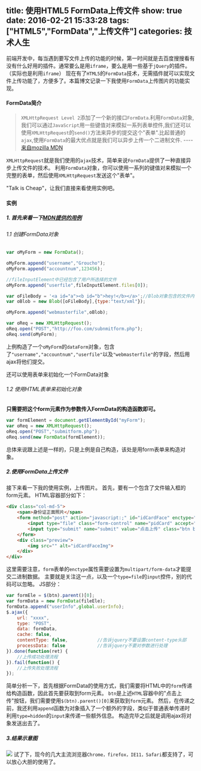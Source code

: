 title: 使用HTML5 FormData上传文件
show: true
date: 2016-02-21 15:33:28
tags: ["HTML5","FormData","上传文件"]
categories: 技术人生
---
前端开发中，每当遇到要写文件上传的功能的时候，第一时间就是去百度搜搜看有没有什么好用的插件。通常要么是用`iframe`，要么是用一些基于`jQuery`的插件。（实际也是利用`iframe`）
现在有了`HTML5`的`FormData`技术，无需插件就可以实现文件上传功能了，方便多了。本篇博文记录一下我使用`FormData`上传图片的功能实现。

#### FormData简介
> `XMLHttpRequest Level 2`添加了一个新的接口`FormData`.利用`FormData`对象,我们可以通过`JavaScript`用一些键值对来模拟一系列表单控件,我们还可以使用`XMLHttpRequest`的`send()`方法来异步的提交这个"表单".比起普通的`ajax`,使用`FormData`的最大优点就是我们可以异步上传一个二进制文件.      ----    [来自mozilla MDN](https://developer.mozilla.org/zh-CN/docs/Web/API/FormData)

`XMLHttpRequest`就是我们使用的`ajax`技术，简单来说`FormData`提供了一种直接异步上传文件的技术。
利用`FormData`对象，你可以使用一系列的键值对来模拟一个完整的表单，然后使用`XMLHttpRequest`发送这个"表单"。

"Talk is Cheap"，让我们直接来看使用实例吧。

<!--more-->

#### 实例
##### 1. 首先来看一下[MDN提供的用例](https://developer.mozilla.org/zh-CN/docs/Web/Guide/Using_FormData_Objects)
###### 1.1 创建FormData对象
```js
var oMyForm = new FormData();

oMyForm.append("username","Groucho");
oMyForm.append("accountnum",123456);

//fileInputElement中已经包含了用户所选择的文件
oMyForm.append("userfile",fileInputElement.files[0]);

var oFileBody = '<a id="a"><b id="b">hey!</b></a>';//Blob对象包含的文件内容
var oBlob = new Blob([oFileBody],{type:"text/xml"});

oMyForm.append("webmasterfile",oBlob);

var oReq = new XMLHttpRequest();
oReq.open("POST","http://foo.com/subnmitform.php");
oReq.send(oMyForm);
```
上例构造了一个`oMyForm`的`dataForm`对象，包含了`"username","accountnum","userfile"`以及`"webmasterfile"`的字段，然后用ajax将他们提交。

还可以使用表单来初始化一个FormData对象
###### 1.2 使用HTML表单来初始化对象
**只需要把这个form元素作为参数传入FormData的构造函数即可。**
```js
var formElement = document.getElementById("myForm");
var oReq = new XMLHttpRequest();
oReq.open("POST","submitform.php");
oReq.send(new FormData(formElement));
```
总体来说跟上述是一样的，只是上例是自己构造，该处是用form表单来构造对象。

##### 2.使用FormData上传文件
接下来看一下我的使用实例，上传图片。
首先，要有一个包含了文件输入框的form元素。
HTML容器部分如下：
```html
<div class="col-md-5">
    <span>身份证正面照片</span>
    <form method="post" action="javascript:;" id="idCardFace" enctype="multipart/form-data">
        <input type="file" class="form-control" name="pidCard" accept="image/gif,image/jpeg,image/png"/>
        <input type="submit" name="submit" value="点击上传" class="btn btn-default btn-primary">
    </form>
    <div class="preview">
        <img src="" alt="idCardFaceImg">
    </div>
</div>
```
这里需要注意，`form`表单的`enctype`属性需要设置为`multipart/form-data`才能提交二进制数据。
主要就是关注这一点，以及一个`type=file`的`input`控件，别的代码可以忽略。
JS部分：
```js
var formEle = $(btn).parent()[0];
var formData = new FormData(fileEle);
formData.append("userInfo",global.userInfo);
$.ajax({
    url: "xxxx",
    type: "POST",
    data: formData, 
    cache: false,
    contentType: false,           //告诉jquery不要设置content-type头部
    processData: false            //告诉jquery不要对参数进行处理
}).done(function(ret) {
    //上传成功处理流程
}).fail(function() {
    //上传失败处理流程
});
```
简单分析一下，首先根据FormData的使用方式，我们需要将HTML中的`form`传递给构造函数，因此首先要获取到form元素。
`btn`是上述`HTML`容器中的"点击上传"按钮，我们需要使用`$(btn).parent()[0]`来获取到`form`元素。
然后，在传递之前，我还利用`append`函数为对象插入了一个额外的字段，类似于普通表单传递时利用`type=hidden`的`input`来传递一些额外信息。
构造完毕之后就是调用ajax将对象发送出去了。

##### 3.结果示意图
![](http://ww4.sinaimg.cn/mw690/62d95157gw1f1719qma4nj20d5077wfe.jpg)
试了下，现今的几大主流浏览器`Chrome，firefox，IE11，Safari`都支持了，可以放心大胆的使用了。
